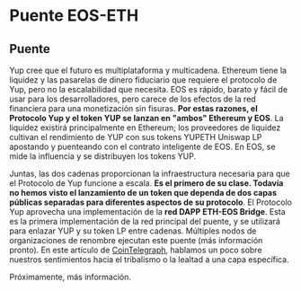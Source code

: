 # Puente EOS-ETH

## Puente

Yup cree que el futuro es multiplataforma y multicadena. Ethereum tiene la liquidez y las pasarelas de dinero fiduciario que requiere el protocolo de Yup, pero no la escalabilidad que necesita. EOS es rápido, barato y fácil de usar para los desarrolladores, pero carece de los efectos de la red financiera para una monetización sin fisuras. **Por estas razones, el Protocolo Yup y el token YUP se lanzan en "ambos" Ethereum y EOS**. La liquidez existirá principalmente en Ethereum; los proveedores de liquidez cultivan el rendimiento de YUP con sus tokens YUPETH Uniswap LP apostando y puenteando con el contrato inteligente de EOS. En EOS, se mide la influencia y se distribuyen los tokens YUP.

Juntas, las dos cadenas proporcionan la infraestructura necesaria para que el Protocolo de Yup funcione a escala. **Es el primero de su clase. Todavía no hemos visto el lanzamiento de un token que dependa de dos capas públicas separadas para diferentes aspectos de su protocolo**. El Protocolo Yup aprovecha una implementación de la **red DAPP ETH-EOS Bridge**. Esta es la primera implementación de la red principal del puente, y se utilizará para enlazar YUP y su token LP entre cadenas. Múltiples nodos de organizaciones de renombre ejecutan este puente \(más información pronto\). En este artículo de [CoinTelegraph](https://cointelegraph.com/news/how-we-got-ivy-league-students-to-use-blockchain-tech), hablamos un poco sobre nuestros sentimientos hacia el tribalismo o la lealtad a una capa específica.

Próximamente, más información.

